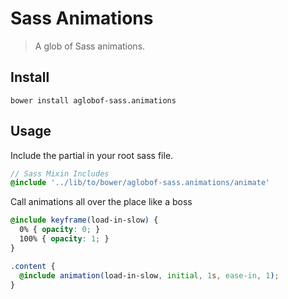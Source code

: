 # Sass Animations

> A glob of Sass animations.

## Install

`bower install aglobof-sass.animations`
 
## Usage
 
Include the partial in your root sass file.

```scss
// Sass Mixin Includes
@include '../lib/to/bower/aglobof-sass.animations/animate'
```
 
Call animations all over the place like a boss
 
```scss
@include keyframe(load-in-slow) {
  0% { opacity: 0; }
  100% { opacity: 1; }
}

.content {
  @include animation(load-in-slow, initial, 1s, ease-in, 1);
}
```
